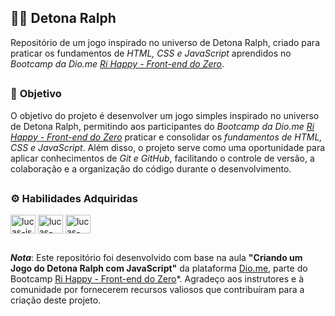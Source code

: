 
## 👊🏼 **Detona Ralph**
Repositório de um jogo inspirado no universo de Detona Ralph, criado para praticar os fundamentos de *HTML, CSS e JavaScript* aprendidos no *Bootcamp da Dio.me [Ri Happy - Front-end do Zero](https://web.dio.me/track/coding-future-front-end-do-zero)*.
##
### 🔨 **Objetivo**
O objetivo do projeto é desenvolver um jogo simples inspirado no universo de Detona Ralph, permitindo aos participantes do *Bootcamp da Dio.me [Ri Happy - Front-end do Zero](https://web.dio.me/track/coding-future-front-end-do-zero)* praticar e consolidar os *fundamentos de HTML, CSS e JavaScript*. Além disso, o projeto serve como uma oportunidade para aplicar conhecimentos de *Git e GitHub*, facilitando o controle de versão, a colaboração e a organização do código durante o desenvolvimento.
##
### ⚙️ **Habilidades Adquiridas**
<div style="display: inline_block"<br>
  <img align="center" alt="lucas-js" height="30" width="40" src="https://cdn.jsdelivr.net/gh/devicons/devicon/icons/javascript/javascript-original.svg" />
  <img align="center" alt="lucas-html" height="30" width="40" src="https://cdn.jsdelivr.net/gh/devicons/devicon/icons/html5/html5-original.svg" />
  <img align="center" alt="lucas-css" height="30" width="40" src="https://cdn.jsdelivr.net/gh/devicons/devicon/icons/css3/css3-original.svg" />
</div>

##
***Nota***: Este repositório foi desenvolvido com base na aula **"Criando um Jogo do Detona Ralph com JavaScript"** da plataforma [Dio.me](https://web.dio.me/home), parte do Bootcamp [Ri Happy - Front-end do Zero](https://web.dio.me/track/coding-future-front-end-do-zero)*. Agradeço aos instrutores e à comunidade por fornecerem recursos valiosos que contribuíram para a criação deste projeto.
